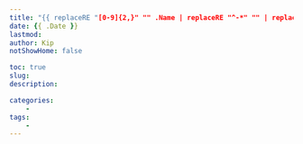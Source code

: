 ```yaml
---
title: "{{ replaceRE "[0-9]{2,}" "" .Name | replaceRE "^-*" "" | replaceRE "-" " " | title }}"
date: {{ .Date }}
lastmod: 
author: Kip
notShowHome: false

toc: true
slug: 
description: 

categories:
    - 
tags:
    - 
---
```

